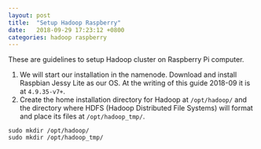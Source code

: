 ```yaml
---
layout: post
title:  "Setup Hadoop Raspberry"
date:   2018-09-29 17:23:12 +0800
categories: hadoop raspberry
---
```

These are guidelines to setup Hadoop cluster on Raspberry Pi computer.

1. We will start our installation in the namenode. Download and install Raspbian Jessy Lite as our OS. At the writing of this guide 2018-09 it is at ```4.9.35-v7+```.
2. Create the home installation directory for Hadoop at ```/opt/hadoop/``` and the directory where HDFS (Hadoop Distributed File Systems) will format and place its files at ```/opt/hadoop_tmp/```.
```console
sudo mkdir /opt/hadoop/
sudo mkdir /opt/hadoop_tmp/
```
